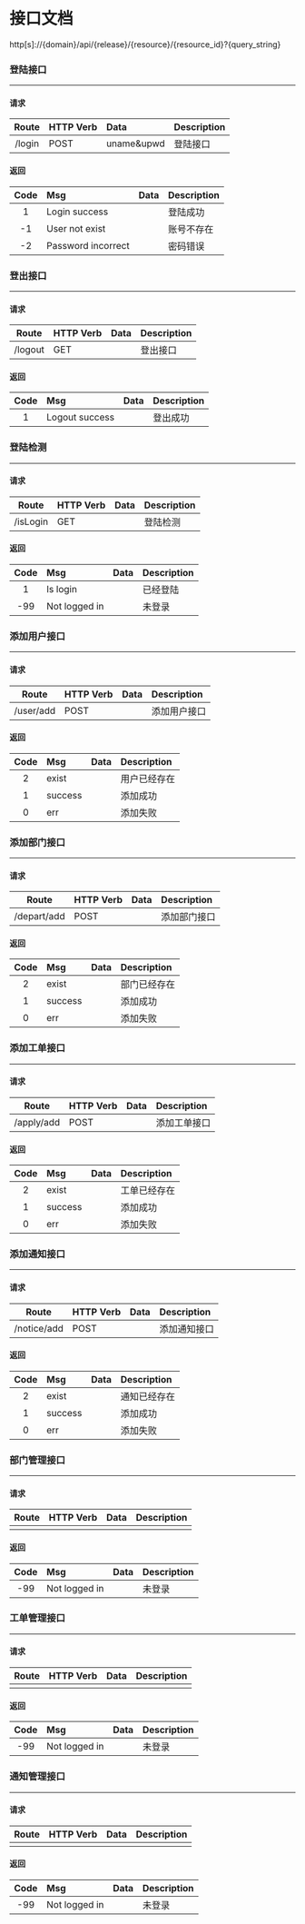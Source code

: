 # 接口文档

http[s]://{domain}/api/{release}/{resource}/{resource_id}?{query_string}

### 登陆接口

---

#### 请求
| Route | HTTP Verb | Data | Description |
|:-------------:|:-------------|:-------------|:-------------|
| /login | POST | uname&upwd | 登陆接口 |

#### 返回
| Code | Msg | Data | Description |
|:-------------:|:-------------|:-------------|:-------------|
| 1 | Login success |  | 登陆成功 |
| -1 | User not exist |  | 账号不存在 |
| -2 | Password incorrect |  | 密码错误 |


### 登出接口

---

#### 请求
| Route | HTTP Verb | Data | Description |
|:-------------:|:-------------|:-------------|:-------------|
| /logout | GET |  | 登出接口 |

#### 返回
| Code | Msg | Data | Description |
|:-------------:|:-------------|:-------------|:-------------|
| 1 | Logout success |  | 登出成功|


### 登陆检测

---

#### 请求
| Route | HTTP Verb | Data | Description |
|:-------------:|:-------------|:-------------|:-------------|
| /isLogin | GET |  | 登陆检测 |

#### 返回
| Code | Msg | Data | Description |
|:-------------:|:-------------|:-------------|:-------------|
| 1 |Is login |  | 已经登陆|
| -99 | Not logged in |  | 未登录 |

### 添加用户接口

---

#### 请求
| Route | HTTP Verb | Data | Description |
|:-------------:|:-------------|:-------------|:-------------|
| /user/add | POST | | 添加用户接口 |

#### 返回
| Code | Msg | Data | Description |
|:-------------:|:-------------|:-------------|:-------------|
| 2 | exist |  | 用户已经存在 |
| 1 | success |  | 添加成功 |
| 0 | err |  | 添加失败 |


### 添加部门接口

---

#### 请求
| Route | HTTP Verb | Data | Description |
|:-------------:|:-------------|:-------------|:-------------|
| /depart/add | POST | | 添加部门接口 |

#### 返回
| Code | Msg | Data | Description |
|:-------------:|:-------------|:-------------|:-------------|
| 2 | exist |  | 部门已经存在 |
| 1 | success |  | 添加成功 |
| 0 | err |  | 添加失败 |

### 添加工单接口

---

#### 请求
| Route | HTTP Verb | Data | Description |
|:-------------:|:-------------|:-------------|:-------------|
| /apply/add | POST | | 添加工单接口 |

#### 返回
| Code | Msg | Data | Description |
|:-------------:|:-------------|:-------------|:-------------|
| 2 | exist |  | 工单已经存在 |
| 1 | success |  | 添加成功 |
| 0 | err |  | 添加失败 |

### 添加通知接口

---

#### 请求
| Route | HTTP Verb | Data | Description |
|:-------------:|:-------------|:-------------|:-------------|
| /notice/add | POST | | 添加通知接口 |

#### 返回
| Code | Msg | Data | Description |
|:-------------:|:-------------|:-------------|:-------------|
| 2 | exist |  | 通知已经存在 |
| 1 | success |  | 添加成功 |
| 0 | err |  | 添加失败 |


### 部门管理接口

---

#### 请求
| Route | HTTP Verb | Data | Description |
|:-------------:|:-------------|:-------------|:-------------|
|  |  |  |  |

#### 返回
| Code | Msg | Data | Description |
|:-------------:|:-------------|:-------------|:-------------|
| -99 | Not logged in |  | 未登录 |


### 工单管理接口

---

#### 请求
| Route | HTTP Verb | Data | Description |
|:-------------:|:-------------|:-------------|:-------------|
|  |  |  |  |

#### 返回
| Code | Msg | Data | Description |
|:-------------:|:-------------|:-------------|:-------------|
| -99 | Not logged in |  | 未登录 |


### 通知管理接口

---

#### 请求
| Route | HTTP Verb | Data | Description |
|:-------------:|:-------------|:-------------|:-------------|
|  |  |  |  |

#### 返回
| Code | Msg | Data | Description |
|:-------------:|:-------------|:-------------|:-------------|
| -99 | Not logged in |  | 未登录 |
